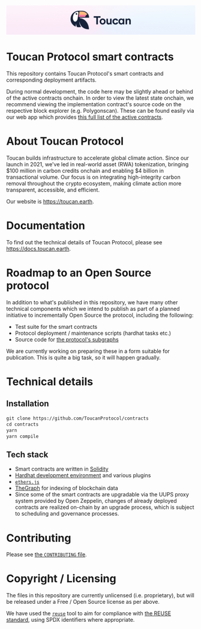<!--
SPDX-FileCopyrightText: 2021 Toucan Labs

SPDX-License-Identifier: LicenseRef-Proprietary
-->

![Toucan logo](docs/images/GitHub-header.jpg)

# Toucan Protocol smart contracts

This repository contains Toucan Protocol's smart contracts and
corresponding deployment artifacts.

During normal development, the code here may be slightly ahead or
behind of the active contracts onchain.  In order to view the latest
state onchain, we recommend viewing the implementation contract's
source code on the respective block explorer (e.g. Polygonscan).
These can be found easily via our web app which provides [this full
list of the active contracts](https://toucan.earth/contracts).

# About Toucan Protocol

Toucan builds infrastructure to accelerate global climate action.
Since our launch in 2021, we've led in real-world asset (RWA)
tokenization, bringing $100 million in carbon credits onchain and
enabling $4 billion in transactional volume.  Our focus is on
integrating high-integrity carbon removal throughout the crypto
ecosystem, making climate action more transparent, accessible, and
efficient.

Our website is <https://toucan.earth>.

# Documentation

To find out the technical details of Toucan Protocol, please see
<https://docs.toucan.earth>.

# Roadmap to an Open Source protocol

In addition to what's published in this repository, we have many other
technical components which we intend to publish as part of a planned
initiative to incrementally Open Source the protocol, including the
following:

- Test suite for the smart contracts
- Protocol deployment / maintenance scripts (hardhat tasks etc.)
- Source code for [the protocol's
subgraphs](https://thegraph.com/explorer/profile/0xbf2dfa6ca10f115861f23fd9733eb0b02a21919a?view=Subgraphs&chain=arbitrum-one)

We are currently working on preparing these in a form suitable for
publication.  This is quite a big task, so it will happen gradually.

# Technical details

## Installation

```console
git clone https://github.com/ToucanProtocol/contracts
cd contracts
yarn
yarn compile
```

## Tech stack

- Smart contracts are written in [Solidity](https://soliditylang.org/)
- [Hardhat development environment](https://hardhat.org/) and various plugins
- [`ethers.js`](https://docs.ethers.io/v5/)
- [TheGraph](https://thegraph.com) for indexing of blockchain data
- Since some of the smart contracts are upgradable via the UUPS proxy
  system provided by Open Zeppelin, changes of already deployed
  contracts are realized on-chain by an upgrade process, which is
  subject to scheduling and governance processes.

# Contributing

Please see [the `CONTRIBUTING` file](CONTRIBUTING.md).

# Copyright / Licensing

The files in this repository are currently unlicensed
(i.e. proprietary), but will be released under a Free / Open Source
license as per above.

We have used the [`reuse`](https://github.com/fsfe/reuse-tool/) tool
to aim for compliance with [the REUSE
standard](https://reuse.software/), using SPDX identifiers where
appropriate.
